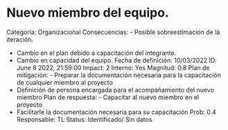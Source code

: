 # Nuevo miembro del equipo.

Categoría: Organizacional
Consecuencias: - Posible sobreestimación de la iteración.
- Cambio en el plan debido a capacitación del integrante.
- Cambio en capacidad del equipo.
Fecha de definición: 10/03/2022
ID: June 8 2022, 21:59:00
Impact: 2
Interno: Yes
Magnitud: 0.8
Plan de mitigación: - Preparar la documentación necesaria para la capacitación de cualquier miembro al proyecto
- Definición de persona encargada para el acompañamiento del nuevo miembro
Plan de respuesta: - Capacitar al nuevo miembro en el proyecto
- Facilitarle la documentación necesaria para su capacitación
Prob: 0.4
Responsable: TL
Status: Identificado/ Sin datos